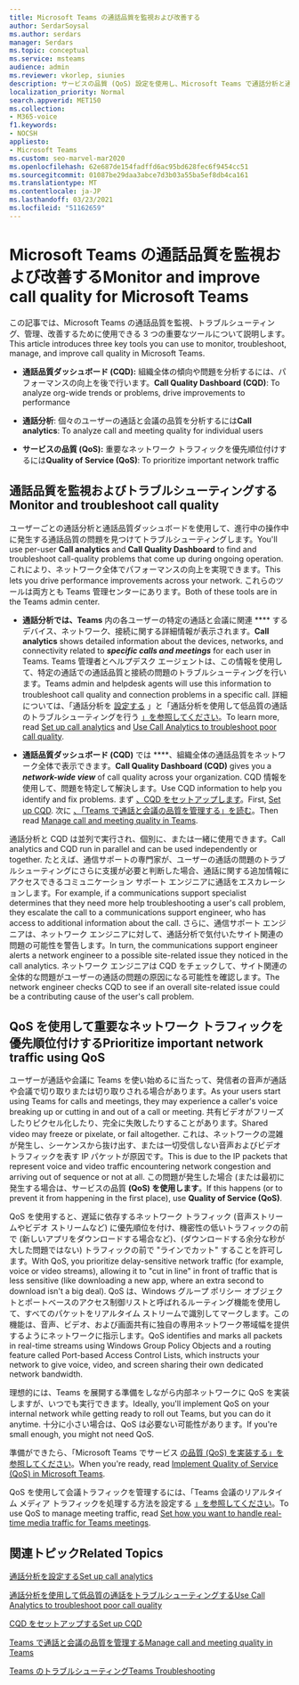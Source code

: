 ```yaml
---
title: Microsoft Teams の通話品質を監視および改善する
author: SerdarSoysal
ms.author: serdars
manager: Serdars
ms.topic: conceptual
ms.service: msteams
audience: admin
ms.reviewer: vkorlep, siunies
description: サービスの品質 (QoS) 設定を使用し、Microsoft Teams で通話分析と通話品質ダッシュボードを使用します。
localization_priority: Normal
search.appverid: MET150
ms.collection:
- M365-voice
f1.keywords:
- NOCSH
appliesto:
- Microsoft Teams
ms.custom: seo-marvel-mar2020
ms.openlocfilehash: 62e687de154fadffd6ac95bd628fec6f9454cc51
ms.sourcegitcommit: 01087be29daa3abce7d3b03a55ba5ef8db4ca161
ms.translationtype: MT
ms.contentlocale: ja-JP
ms.lasthandoff: 03/23/2021
ms.locfileid: "51162659"
---
```

# <a name="monitor-and-improve-call-quality-for-microsoft-teams"></a><span data-ttu-id="44d8e-103">Microsoft Teams の通話品質を監視および改善する</span><span class="sxs-lookup"><span data-stu-id="44d8e-103">Monitor and improve call quality for Microsoft Teams</span></span>

<span data-ttu-id="44d8e-104">この記事では、Microsoft Teams の通話品質を監視、トラブルシューティング、管理、改善するために使用できる 3 つの重要なツールについて説明します。</span><span class="sxs-lookup"><span data-stu-id="44d8e-104">This article introduces three key tools you can use to monitor, troubleshoot, manage, and improve call quality in Microsoft Teams.</span></span> 

- <span data-ttu-id="44d8e-105">**通話品質ダッシュボード (CQD):** 組織全体の傾向や問題を分析するには、パフォーマンスの向上を後で行います。</span><span class="sxs-lookup"><span data-stu-id="44d8e-105">**Call Quality Dashboard (CQD)**: To analyze org-wide trends or problems, drive improvements to performance</span></span>

- <span data-ttu-id="44d8e-106">**通話分析**: 個々のユーザーの通話と会議の品質を分析するには</span><span class="sxs-lookup"><span data-stu-id="44d8e-106">**Call analytics**: To analyze call and meeting quality for individual users</span></span>

- <span data-ttu-id="44d8e-107">**サービスの品質 (QoS):** 重要なネットワーク トラフィックを優先順位付けするには</span><span class="sxs-lookup"><span data-stu-id="44d8e-107">**Quality of Service (QoS)**: To prioritize important network traffic</span></span>



## <a name="monitor-and-troubleshoot-call-quality"></a><span data-ttu-id="44d8e-108">通話品質を監視およびトラブルシューティングする</span><span class="sxs-lookup"><span data-stu-id="44d8e-108">Monitor and troubleshoot call quality</span></span>
<span data-ttu-id="44d8e-109">ユーザーごとの通話分析と通話品質ダッシュボードを使用して、進行中の操作中に発生する通話品質の問題を見つけてトラブルシューティングします。</span><span class="sxs-lookup"><span data-stu-id="44d8e-109">You'll use per-user **Call analytics** and **Call Quality Dashboard** to find and troubleshoot call-quality problems that come up during ongoing operation.</span></span> <span data-ttu-id="44d8e-110">これにより、ネットワーク全体でパフォーマンスの向上を実現できます。</span><span class="sxs-lookup"><span data-stu-id="44d8e-110">This lets you drive performance improvements across your network.</span></span> <span data-ttu-id="44d8e-111">これらのツールは両方とも Teams 管理センターにあります。</span><span class="sxs-lookup"><span data-stu-id="44d8e-111">Both of these tools are in the Teams admin center.</span></span>

 - <span data-ttu-id="44d8e-112">**通話分析では、Teams** 内の各ユーザーの特定の通話と会議に関連 \*\*\*\* するデバイス、ネットワーク、接続に関する詳細情報が表示されます。</span><span class="sxs-lookup"><span data-stu-id="44d8e-112">**Call analytics** shows detailed information about the devices, networks, and connectivity related to  **_specific calls and meetings_** for each user in Teams.</span></span> <span data-ttu-id="44d8e-113">Teams 管理者とヘルプデスク エージェントは、この情報を使用して、特定の通話での通話品質と接続の問題のトラブルシューティングを行います。</span><span class="sxs-lookup"><span data-stu-id="44d8e-113">Teams admin and helpdesk agents will use this information to troubleshoot call quality and connection problems in a specific call.</span></span> <span data-ttu-id="44d8e-114">詳細については、「通話分析を [設定する](set-up-call-analytics.md) 」と「通話分析を使用して低品質の通話のトラブルシューティングを行う [」を参照してください](use-call-analytics-to-troubleshoot-poor-call-quality.md)。</span><span class="sxs-lookup"><span data-stu-id="44d8e-114">To learn more, read [Set up call analytics](set-up-call-analytics.md) and [Use Call Analytics to troubleshoot poor call quality](use-call-analytics-to-troubleshoot-poor-call-quality.md).</span></span>
 
 - <span data-ttu-id="44d8e-115">**通話品質ダッシュボード (CQD)** では \*\*\*\*、組織全体の通話品質をネットワーク全体で表示できます。</span><span class="sxs-lookup"><span data-stu-id="44d8e-115">**Call Quality Dashboard (CQD)** gives you a **_network-wide view_** of call quality across your organization.</span></span> <span data-ttu-id="44d8e-116">CQD 情報を使用して、問題を特定して解決します。</span><span class="sxs-lookup"><span data-stu-id="44d8e-116">Use CQD information to help you identify and fix problems.</span></span> <span data-ttu-id="44d8e-117">まず [、CQD をセットアップします](turning-on-and-using-call-quality-dashboard.md)。</span><span class="sxs-lookup"><span data-stu-id="44d8e-117">First, [Set up CQD](turning-on-and-using-call-quality-dashboard.md).</span></span> <span data-ttu-id="44d8e-118">次に [、「Teams で通話と会議の品質を管理する」を読む](quality-of-experience-review-guide.md)。</span><span class="sxs-lookup"><span data-stu-id="44d8e-118">Then read [Manage call and meeting quality in Teams](quality-of-experience-review-guide.md).</span></span>

 <span data-ttu-id="44d8e-119">通話分析と CQD は並列で実行され、個別に、または一緒に使用できます。</span><span class="sxs-lookup"><span data-stu-id="44d8e-119">Call analytics and CQD run in parallel and can be used independently or together.</span></span> <span data-ttu-id="44d8e-120">たとえば、通信サポートの専門家が、ユーザーの通話の問題のトラブルシューティングにさらに支援が必要と判断した場合、通話に関する追加情報にアクセスできるコミュニケーション サポート エンジニアに通話をエスカレーションします。</span><span class="sxs-lookup"><span data-stu-id="44d8e-120">For example, if a communications support specialist determines that they need more help troubleshooting a user's call problem, they escalate the call to a communications support engineer, who has access to additional information about the call.</span></span> <span data-ttu-id="44d8e-121">さらに、通信サポート エンジニアは、ネットワーク エンジニアに対して、通話分析で気付いたサイト関連の問題の可能性を警告します。</span><span class="sxs-lookup"><span data-stu-id="44d8e-121">In turn, the communications support engineer alerts a network engineer to a possible site-related issue they noticed in the call analytics.</span></span> <span data-ttu-id="44d8e-122">ネットワーク エンジニアは CQD をチェックして、サイト関連の全体的な問題がユーザーの通話の問題の原因になる可能性を確認します。</span><span class="sxs-lookup"><span data-stu-id="44d8e-122">The network engineer checks CQD to see if an overall site-related issue could be a contributing cause of the user's call problem.</span></span>


## <a name="prioritize-important-network-traffic-using-qos"></a><span data-ttu-id="44d8e-123">QoS を使用して重要なネットワーク トラフィックを優先順位付けする</span><span class="sxs-lookup"><span data-stu-id="44d8e-123">Prioritize important network traffic using QoS</span></span>
<span data-ttu-id="44d8e-124">ユーザーが通話や会議に Teams を使い始めるに当たって、発信者の音声が通話や会議で切り取りまたは切り取りされる場合があります。</span><span class="sxs-lookup"><span data-stu-id="44d8e-124">As your users start using Teams for calls and meetings, they may experience a caller's voice breaking up or cutting in and out of a call or meeting.</span></span> <span data-ttu-id="44d8e-125">共有ビデオがフリーズしたりピクセル化したり、完全に失敗したりすることがあります。</span><span class="sxs-lookup"><span data-stu-id="44d8e-125">Shared video may freeze or pixelate, or fail altogether.</span></span> <span data-ttu-id="44d8e-126">これは、ネットワークの混雑が発生し、シーケンスから抜け出す、または一切受信しない音声およびビデオ トラフィックを表す IP パケットが原因です。</span><span class="sxs-lookup"><span data-stu-id="44d8e-126">This is due to the IP packets that represent voice and video traffic encountering network congestion and arriving out of sequence or not at all.</span></span> <span data-ttu-id="44d8e-127">この問題が発生した場合 (または最初に発生する場合は、サービスの品質 **(QoS) を使用します**。</span><span class="sxs-lookup"><span data-stu-id="44d8e-127">If this happens (or to prevent it from happening in the first place), use **Quality of Service (QoS)**.</span></span> 

<span data-ttu-id="44d8e-128">QoS を使用すると、遅延に依存するネットワーク トラフィック (音声ストリームやビデオ ストリームなど) に優先順位を付け、機密性の低いトラフィックの前で (新しいアプリをダウンロードする場合など)、(ダウンロードする余分な秒が大した問題ではない) トラフィックの前で "ラインでカット" することを許可します。</span><span class="sxs-lookup"><span data-stu-id="44d8e-128">With QoS, you prioritize delay-sensitive network traffic (for example, voice or video streams), allowing it to "cut in line" in front of traffic that is less sensitive (like downloading a new app, where an extra second to download isn't a big deal).</span></span> <span data-ttu-id="44d8e-129">QoS は、Windows グループ ポリシー オブジェクトとポートベースのアクセス制御リストと呼ばれるルーティング機能を使用して、すべてのパケットをリアルタイム ストリームで識別してマークします。この機能は、音声、ビデオ、および画面共有に独自の専用ネットワーク帯域幅を提供するようにネットワークに指示します。</span><span class="sxs-lookup"><span data-stu-id="44d8e-129">QoS identifies and marks all packets in real-time streams using Windows Group Policy Objects and a routing feature called Port-based Access Control Lists, which instructs your network to give voice, video, and screen sharing their own dedicated network bandwidth.</span></span>

<span data-ttu-id="44d8e-130">理想的には、Teams を展開する準備をしながら内部ネットワークに QoS を実装しますが、いつでも実行できます。</span><span class="sxs-lookup"><span data-stu-id="44d8e-130">Ideally, you'll implement QoS on your internal network while getting ready to roll out Teams, but you can do it anytime.</span></span> <span data-ttu-id="44d8e-131">十分に小さい場合は、QoS は必要ない可能性があります。</span><span class="sxs-lookup"><span data-stu-id="44d8e-131">If you're small enough, you might not need QoS.</span></span>

<span data-ttu-id="44d8e-132">準備ができたら、「Microsoft Teams でサービス [の品質 (QoS) を実装する」を参照してください](QoS-in-Teams.md)。</span><span class="sxs-lookup"><span data-stu-id="44d8e-132">When you're ready, read [Implement Quality of Service (QoS) in Microsoft Teams](QoS-in-Teams.md).</span></span>

<span data-ttu-id="44d8e-133">QoS を使用して会議トラフィックを管理するには、「Teams 会議のリアルタイム メディア トラフィックを処理する方法を設定する [」を参照してください](meeting-settings-in-teams.md#set-how-you-want-to-handle-real-time-media-traffic-for-teams-meetings)。</span><span class="sxs-lookup"><span data-stu-id="44d8e-133">To use QoS to manage meeting traffic, read [Set how you want to handle real-time media traffic for Teams meetings](meeting-settings-in-teams.md#set-how-you-want-to-handle-real-time-media-traffic-for-teams-meetings).</span></span>


## <a name="related-topics"></a><span data-ttu-id="44d8e-134">関連トピック</span><span class="sxs-lookup"><span data-stu-id="44d8e-134">Related Topics</span></span>

[<span data-ttu-id="44d8e-135">通話分析を設定する</span><span class="sxs-lookup"><span data-stu-id="44d8e-135">Set up call analytics</span></span>](set-up-call-analytics.md)

[<span data-ttu-id="44d8e-136">通話分析を使用して低品質の通話をトラブルシューティングする</span><span class="sxs-lookup"><span data-stu-id="44d8e-136">Use Call Analytics to troubleshoot poor call quality</span></span>](use-call-analytics-to-troubleshoot-poor-call-quality.md)

[<span data-ttu-id="44d8e-137">CQD をセットアップする</span><span class="sxs-lookup"><span data-stu-id="44d8e-137">Set up CQD</span></span>](turning-on-and-using-call-quality-dashboard.md)

[<span data-ttu-id="44d8e-138">Teams で通話と会議の品質を管理する</span><span class="sxs-lookup"><span data-stu-id="44d8e-138">Manage call and meeting quality in Teams</span></span>](quality-of-experience-review-guide.md)

[<span data-ttu-id="44d8e-139">Teams のトラブルシューティング</span><span class="sxs-lookup"><span data-stu-id="44d8e-139">Teams Troubleshooting</span></span>](/MicrosoftTeams/troubleshoot/teams)
